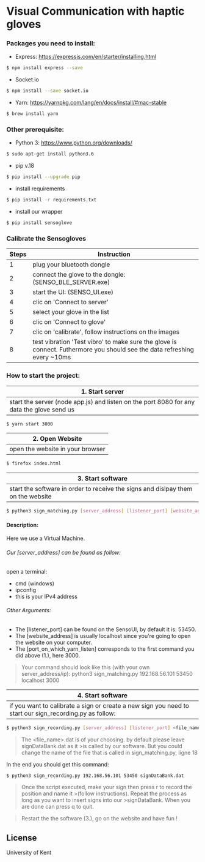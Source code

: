 # Visual Communication with haptic gloves

### Packages you need to install:
- Express: https://expressjs.com/en/starter/installing.html
```sh
$ npm install express --save
```
- Socket.io
```sh
$ npm install --save socket.io
```
- Yarn: https://yarnpkg.com/lang/en/docs/install/#mac-stable
```sh
$ brew install yarn
```

### Other prerequisite:
- Python 3: https://www.python.org/downloads/
```sh
$ sudo apt-get install python3.6
```
- pip v.18
```sh
$ pip install --upgrade pip
```
- install requirements
```sh
$ pip install -r requirements.txt
```
- install our wrapper
```sh
$ pip install sensoglove
```

### Calibrate the Sensogloves
| Steps | Instruction |
| ------ | ------ |
| 1 | plug your bluetooth dongle |
| 2 | connect the glove to the dongle: (SENSO_BLE_SERVER.exe) |
| 3 | start the UI: (SENSO_UI.exe)
| 4 | clic on 'Connect to server' |
| 5 | select your glove in the list |
| 6 | clic on 'Connect to glove' |
| 7 | clic on 'calibrate', follow instructions on the images |
| 8 | test vibration 'Test vibro' to make sure the glove is connect. Futhermore you should see the data refreshing every ~10ms |

### How to start the project:
| 1. Start server |
| ------ |
| start the server (node app.js) and listen on the port 8080 for any data the glove send us |
```sh
$ yarn start 3000
```
| 2. Open Website |
| ------ |
| open the website in your browser |
```sh
$ firefox index.html
```
| 3. Start software |
| ------ |
| start the software in order to receive the signs and dislpay them on the website |
```sh
$ python3 sign_matching.py [server_address] [listener_port] [website_address] [port_on_which_yarn_listen]
```
#### Description:
Here we use a Virtual Machine.
###### Our [server_address] can be found as follow:
open a terminal:
* cmd (windows)
* ipconfig
* this is your IPv4 address

###### Other Arguments:
* The [listener_port] can be found on the SensoUI, by default it is: 53450.
* The [website_address] is usually localhost since you're going to open the website on your computer.
* The [port_on_which_yarn_listen] corresponds to the first command you did above (1.), here 3000.

>Your command should look like this (with your own server_address/ip):
>python3 sign_matching.py 192.168.56.101 53450 localhost 3000

| 4. Start software |
| ------ |
| if you want to calibrate a sign or create a new sign you need to start our sign_recording.py as follow: |
```sh
$ python3 sign_recording.py [server_address] [listener_port] <file_name>.dat
```

>The <file_name>.dat is of your choosing. by default please leave signDataBank.dat as it >is called by our software.
>But you could change the name of the file that is called in sign_matching.py, ligne 18

In the end you should get this command:
```sh
$ python3 sign_recording.py 192.168.56.101 53450 signDataBank.dat
```

>Once the script executed, make your sign then press r to record the position and name it >(follow instructions). Repeat the process as long as you want to insert signs into our >signDataBank.
>When you are done can press q to quit.

>Restart the the software (3.), go on the website and have fun !


License
----

University of Kent
